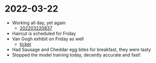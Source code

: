 # 2022-03-22
- Working all day, yet again
	- [202203220837](202203220837.md)
- Haircut is scheduled for Friday
- Van Gogh exhibit on Friday as well
	- [ticket](van_gogh_tickets.pdf)
- Had Sausage and Cheddar egg bites for breakfast, they were tasty
- Stopped the model training today, decently accurate and fast!